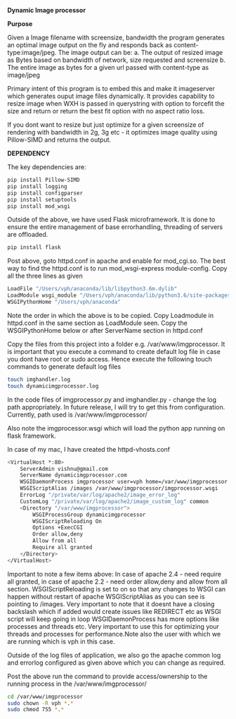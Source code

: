 <b>Dynamic Image processor</b>

<b>Purpose</b>

Given a Image filename with screensize, bandwidth the program generates an optimal image output on the fly and responds back as content-type:image/jpeg.
The image output can be:
a. The output of resized image as Bytes based on bandwidth of network, size requested and screensize
b. The entire image as bytes for a given url passed with content-type as image/jpeg

Primary intent of this program is to embed this and make it imageserver which generates ouput image files dynamically. It provides capability to resize image when WXH is passed in querystring with option to forcefit the size and return or return the best fit option with no aspect ratio loss.

If you dont want to resize but just optimize for a given screensize of rendering with bandwidth in 2g, 3g etc - it optimizes image quality using Pillow-SIMD and returns the output.

<b>DEPENDENCY </b>

The key dependencies are:
```bash
pip install Pillow-SIMD
pip install logging
pip install configparser
pip install setuptools
pip install mod_wsgi
```
Outside of the above, we have used Flask microframework. It is done to ensure the entire management of base errorhandling, threading of servers are offloaded.
```bash
pip install flask
```

Post above, goto httpd.conf in apache and enable for mod_cgi.so. The best way to find the httpd.conf is to run mod_wsgi-express module-config. Copy all the three lines as given 

```bash
LoadFile "/Users/vph/anaconda/lib/libpython3.6m.dylib"
LoadModule wsgi_module "/Users/vph/anaconda/lib/python3.6/site-packages/mod_wsgi-4.5.16-py3.6-macosx-10.7-x86_64.egg/mod_wsgi/server/mod_wsgi-py36.cpython-36m-darwin.so"
WSGIPythonHome "/Users/vph/anaconda"
```

Note the order in which the above is to be copied. Copy Loadmodule in httpd.conf in the same section as LoadModule seen. Copy the WSGIPythonHome below or after ServerName section in httpd.conf

Copy the files from this project into a folder e.g. /var/www/imgprocessor. It is important that you execute a command to create default log file in case you dont have root or sudo access. Hence execute the following touch commands to generate default log files

```bash
touch imghandler.log
touch dynamicimgprocessor.log
```

In the code files of imgprocessor.py and imghandler.py - change the log path appropriately. In future release, I will try to get this from configuration.
Currently, path used is /var/www/imgprocessor/

Also note the imgprocessor.wsgi which will load the python app running on flask framework. 

In case of my mac, I have created the httpd-vhosts.conf

```bash
<VirtualHost *:80>
    ServerAdmin vishnu@gmail.com
    ServerName dynamicimgprocessor.com
    WSGIDaemonProcess imgprocessor user=vph home=/var/www/imgprocessor threads=40
    WSGIScriptAlias /images /var/www/imgprocessor/imgprocessor.wsgi
    ErrorLog "/private/var/log/apache2/image_error_log"
    CustomLog "/private/var/log/apache2/image_custom_log" common
    <Directory "/var/www/imgprocessor">
        WSGIProcessGroup dynamicimgprocessor
        WSGIScriptReloading On
        Options +ExecCGI
        Order allow,deny
        Allow from all
        Require all granted
    </Directory>
</VirtualHost>

```

Important to note a few items above:
In case of apache 2.4 - need require all granted, in case of apache 2.2 - need order allow,deny and allow from all section.
WSGIScriptReloading is set to on so that any changes to WSGI can happen without restart of apache
WSGIScriptAlias as you can see is pointing to /images. Very important to note that it doesnt have a closing backslash which if added would create issues like REDIRECT etc as WSGI script will keep going in loop
WSGIDaemonProcess has more options like processes and threads etc. Very important to use this for optimizing your threads and processes for performance.Note also the user with which we are running which is vph in this case.

Outside of the log files of application, we also go the apache common log and errorlog configured as given above which you can change as required.

Post the above run the command to provide access/ownership to the running process in the /var/www/imgprocessor/

```bash
cd /var/www/imgprocessor
sudo chown -R vph *.*
sudo chmod 755 *.*
```






